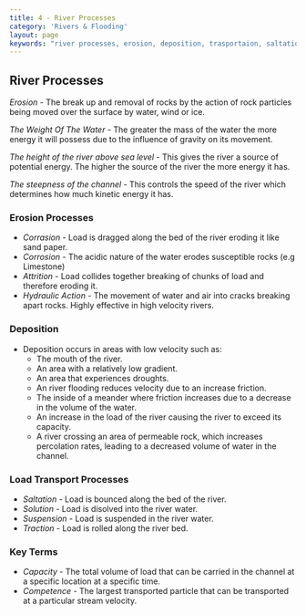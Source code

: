```yaml
---
title: 4 - River Processes
category: 'Rivers & Flooding'
layout: page
keywords: "river processes, erosion, deposition, trasportaion, saltation, solution, suspension, traction" 
---
```


River Processes
---------------

_Erosion_ - The break up and removal of rocks by the action of rock particles being moved over the surface by water, wind or ice.

_The Weight Of The Water_ - The greater the mass of the water the more energy it will possess due to the influence of gravity on its movement. 

_The height of the river above sea level_ - This gives the river a source of potential energy. The higher the source of the river the more energy it has. 

_The steepness of the channel_ - This controls the speed of the river which determines how much kinetic energy it has.

### Erosion Processes

- _Corrasion_ - Load is dragged along the bed of the river eroding it like sand paper. 
- _Corrosion_ - The acidic nature of the water erodes susceptible rocks (e.g Limestone)
- _Attrition_ - Load collides together breaking of chunks of load and therefore eroding it.
- _Hydraulic Action_ - The movement of water and air into cracks breaking apart rocks. Highly effective in high velocity rivers.

### Deposition

- Deposition occurs in areas with low velocity such as:
	- The mouth of the river.
	- An area with a relatively low gradient.
	- An area that experiences droughts.
	- An river flooding reduces velocity due to an increase friction.
	- The inside of a meander where friction increases due to a decrease in the volume of the water.
 	- An increase in the load of the river causing the river to exceed its capacity.
	- A river crossing an area of permeable rock, which increases percolation rates, leading to a decreased volume of water in the channel.

### Load Transport Processes

- _Saltation_ - Load is bounced along the bed of the river.
- _Solution_ - Load is disolved into the river water. 
- _Suspension_ - Load is suspended in the river water.
- _Traction_ - Load is rolled along the river bed. 

### Key Terms 

- _Capacity_ - The total volume of load that can be carried in the channel at a specific location at a specific time.
- _Competence_ - The largest transported particle that can be transported at a particular stream velocity.